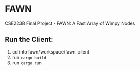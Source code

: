 # FAWN
CSE223B Final Project - FAWN: A Fast Array of Wimpy Nodes


## Run the Client:
1. cd into fawn/workspace/fawn_client
2. run `cargo build`
3. run `cargo run`